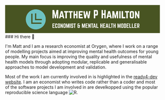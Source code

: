 <img src = "/custom_cover.png" alt = "Logo"/>
### Hi there 👋

I'm Matt and I am a research economist at Orygen, where I work on a range of modelling projects aimed at improving mental health outcomes for young people. My main focus is improving the quality and usefulness of mental health models through adopting modular, replicable and generalisable approaches to model development and validation.

Most of the work I am currently involved in is highlighted in the [ready4-dev website](https://www.ready4-dev.com/about/). I am an economist who writes code rather than a coder and most of the software projects I am involved in are develkopped using the popular reproducible science language <img alt = "R" src = "https://img.shields.io/badge/-276DC3?logo=R&logoColor=white&style=for-the-badge"/>.
<!--
**matthewphamilton/matthewphamilton** is a ✨ _special_ ✨ repository because its `README.md` (this file) appears on your GitHub profile.

Here are some ideas to get you started:

- 🔭 I’m currently working on ...
- 🌱 I’m currently learning ...
- 👯 I’m looking to collaborate on ...
- 🤔 I’m looking for help with ...
- 💬 Ask me about ...
- 📫 How to reach me: ...
- 😄 Pronouns: ...
- ⚡ Fun fact: ...
-->
